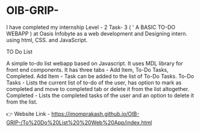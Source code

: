 # OIB-GRIP-
I have completed my internship Level - 2  Task- 3   ( ' A BASIC TO-DO WEBAPP  ) at Oasis Infobyte as a web development and Designing intern. using html, CSS. and JavaScript.

  TO Do List
  
A simple to-do list webapp based on Javascript. It uses MDL library for front end components.
It has three tabs - Add Item, To-Do Tasks, Completed.
Add Item - Task can be added to the list of To-Do Tasks.
To-Do Tasks - Lists the current list of to-do of the user, has option to mark as completed and move to completed tab or delete it from the list altogether.
Completed - Lists the completed tasks of the user and an option to delete it from the list.

 👉 Website Link - https://imomprakash.github.io/OIB-GRIP-/To%20Do%20List%20%20Web%20App/index.html
